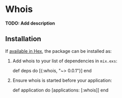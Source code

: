 # Whois

**TODO: Add description**

## Installation

If [available in Hex](https://hex.pm/docs/publish), the package can be installed as:

  1. Add whois to your list of dependencies in `mix.exs`:

        def deps do
          [{:whois, "~> 0.0.1"}]
        end

  2. Ensure whois is started before your application:

        def application do
          [applications: [:whois]]
        end

